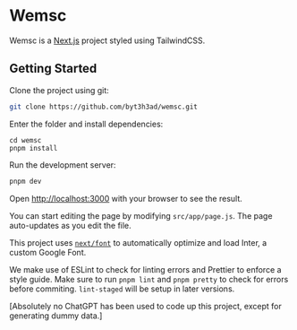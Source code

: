 # Wemsc

Wemsc is a [Next.js](https://nextjs.org/) project styled using TailwindCSS. 

## Getting Started

Clone the project using git:

```bash
git clone https://github.com/byt3h3ad/wemsc.git
```

Enter the folder and install dependencies:

```
cd wemsc
pnpm install
```

Run the development server:

```bash
pnpm dev
```

Open [http://localhost:3000](http://localhost:3000) with your browser to see the result.

You can start editing the page by modifying `src/app/page.js`. The page auto-updates as you edit the file.

This project uses [`next/font`](https://nextjs.org/docs/basic-features/font-optimization) to automatically optimize and load Inter, a custom Google Font.

We make use of ESLint to check for linting errors and Prettier to enforce a style guide. Make sure to run `pnpm lint` and `pnpm pretty` to check for errors before commiting. `lint-staged` will be setup in later versions.
 
[Absolutely no ChatGPT has been used to code up this project, except for generating dummy data.]
